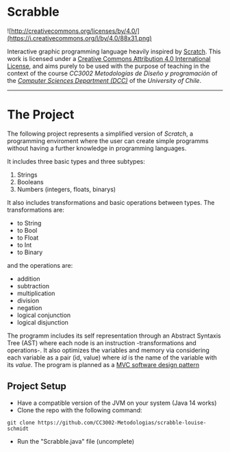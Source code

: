 # Scrabble

![http://creativecommons.org/licenses/by/4.0/](https://i.creativecommons.org/l/by/4.0/88x31.png)

Interactive graphic programming language heavily inspired by 
[Scratch](https://scratch.mit.edu).
This work is licensed under a
[Creative Commons Attribution 4.0 International License](http://creativecommons.org/licenses/by/4.0/), 
and aims purely to be used with the purpose of teaching in the context of the course 
_CC3002 Metodologías de Diseño y programación_ of the 
[_Computer Sciences Department (DCC)_](https://www.dcc.uchile.cl) of the 
_University of Chile_.

---

# The Project
The following project represents a simplified version of *Scratch*, a programming enviroment where the user can create simple programms without having a further knowledge in programming languages. 

It includes three basic types and three subtypes:
1. Strings
2. Booleans
3. Numbers (integers, floats, binarys)

It also includes transformations and basic operations between types. The transformations are:
- to String
- to Bool
- to Float
- to Int
- to Binary

and the operations are:
- addition
- subtraction
- multiplication
- division
- negation
- logical conjunction
- logical disjunction


The programm includes its self representation through an Abstract Syntaxis Tree (AST) where each node is an instruction -transformations and operations-. It also optimizes the variables and memory via considering each variable as a pair (id, value) where *id* is the name of the variable with its *value*. The program is planned as a [MVC software design pattern](https://en.wikipedia.org/wiki/Model%E2%80%93view%E2%80%93controller)

## Project Setup
- Have a compatible version of the JVM on your system (Java 14 works)
- Clone the repo with the following command:
```
git clone https://github.com/CC3002-Metodologias/scrabble-louise-schmidt
```
- Run the "Scrabble.java" file (uncomplete)
